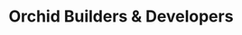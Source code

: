 ---
title: "Orchid Builders & Developers"
url: /karachi/orchid-builders-und-developers/
shop: Einkaufszentrum
---